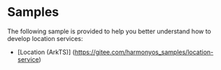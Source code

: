 # Samples

The following sample is provided to help you better understand how to develop location services:

- [Location (ArkTS)] (https://gitee.com/harmonyos_samples/location-service)
